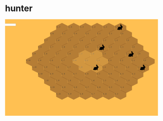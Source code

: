 # hunter
![Иллюстрация к проекту](https://github.com/speaker73/hunter/blob/master/hunter.PNG?raw=true)
